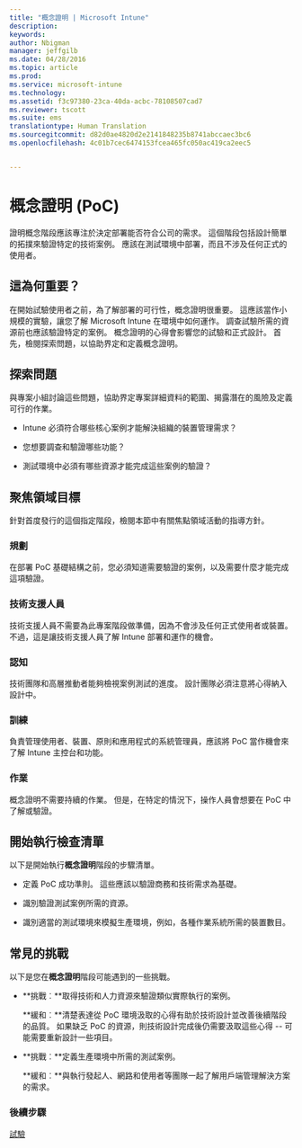 ```yaml
---
title: "概念證明 | Microsoft Intune"
description: 
keywords: 
author: Nbigman
manager: jeffgilb
ms.date: 04/28/2016
ms.topic: article
ms.prod: 
ms.service: microsoft-intune
ms.technology: 
ms.assetid: f3c97380-23ca-40da-acbc-78108507cad7
ms.reviewer: tscott
ms.suite: ems
translationtype: Human Translation
ms.sourcegitcommit: d82d0ae4820d2e2141848235b8741abccaec3bc6
ms.openlocfilehash: 4c01b7cec6474153fcea465fc050ac419ca2eec5


---
```


# 概念證明 (PoC)
證明概念階段應該專注於決定部署能否符合公司的需求。 這個階段包括設計簡單的拓撲來驗證特定的技術案例。  應該在測試環境中部署，而且不涉及任何正式的使用者。

## 這為何重要？
在開始試驗使用者之前，為了解部署的可行性，概念證明很重要。 這應該當作小規模的實驗，讓您了解 Microsoft Intune 在環境中如何運作。 調查試驗所需的資源前也應該驗證特定的案例。 概念證明的心得會影響您的試驗和正式設計。
首先，檢閱探索問題，以協助界定和定義概念證明。

## 探索問題
與專案小組討論這些問題，協助界定專案詳細資料的範圍、揭露潛在的風險及定義可行的作業。

-   Intune 必須符合哪些核心案例才能解決組織的裝置管理需求？

-   您想要調查和驗證哪些功能？

-   測試環境中必須有哪些資源才能完成這些案例的驗證？

## 聚焦領域目標
針對首度發行的這個指定階段，檢閱本節中有關焦點領域活動的指導方針。

### 規劃
在部署 PoC 基礎結構之前，您必須知道需要驗證的案例，以及需要什麼才能完成這項驗證。

### 技術支援人員
技術支援人員不需要為此專案階段做準備，因為不會涉及任何正式使用者或裝置。 不過，這是讓技術支援人員了解 Intune 部署和運作的機會。

### 認知
技術團隊和高層推動者能夠檢視案例測試的進度。 設計團隊必須注意將心得納入設計中。

### 訓練
負責管理使用者、裝置、原則和應用程式的系統管理員，應該將 PoC 當作機會來了解 Intune 主控台和功能。

### 作業
概念證明不需要持續的作業。 但是，在特定的情況下，操作人員會想要在 PoC 中了解或驗證。

## 開始執行檢查清單
以下是開始執行**概念證明**階段的步驟清單。

-   定義 PoC 成功準則。 這些應該以驗證商務和技術需求為基礎。

-   識別驗證測試案例所需的資源。

-   識別適當的測試環境來模擬生產環境，例如，各種作業系統所需的裝置數目。

## 常見的挑戰
以下是您在**概念證明**階段可能遇到的一些挑戰。

-   **挑戰︰**取得技術和人力資源來驗證類似實際執行的案例。

    **緩和︰**清楚表達從 PoC 環境汲取的心得有助於技術設計並改善後續階段的品質。 如果缺乏 PoC 的資源，則技術設計完成後仍需要汲取這些心得 -- 可能需要重新設計一些項目。

-   **挑戰︰**定義生產環境中所需的測試案例。

    **緩和︰**與執行發起人、網路和使用者等團隊一起了解用戶端管理解決方案的需求。

### 後續步驟
[試驗](pilot.md)



<!--HONumber=Jun16_HO4-->



